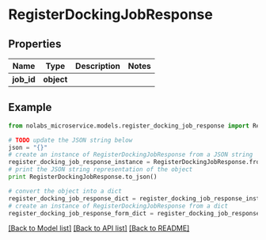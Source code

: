 # RegisterDockingJobResponse


## Properties

Name | Type | Description | Notes
------------ | ------------- | ------------- | -------------
**job_id** | **object** |  | 

## Example

```python
from nolabs_microservice.models.register_docking_job_response import RegisterDockingJobResponse

# TODO update the JSON string below
json = "{}"
# create an instance of RegisterDockingJobResponse from a JSON string
register_docking_job_response_instance = RegisterDockingJobResponse.from_json(json)
# print the JSON string representation of the object
print RegisterDockingJobResponse.to_json()

# convert the object into a dict
register_docking_job_response_dict = register_docking_job_response_instance.to_dict()
# create an instance of RegisterDockingJobResponse from a dict
register_docking_job_response_form_dict = register_docking_job_response.from_dict(register_docking_job_response_dict)
```
[[Back to Model list]](../README.md#documentation-for-models) [[Back to API list]](../README.md#documentation-for-api-endpoints) [[Back to README]](../README.md)


